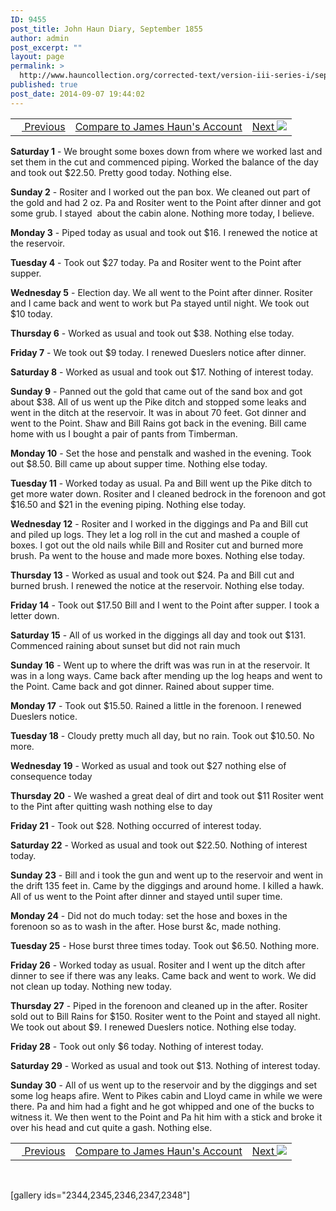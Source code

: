 ```yaml
---
ID: 9455
post_title: John Haun Diary, September 1855
author: admin
post_excerpt: ""
layout: page
permalink: >
  http://www.hauncollection.org/corrected-text/version-iii-series-i/september-1855-2/
published: true
post_date: 2014-09-07 19:44:02
---
```

<table style="width: 100%;">
<tbody>
<tr>
<td><a title="August 1855" href="http://www.hauncollection.org/version-3/version-iii-series-i/august-1855-2/"><img src="https://lh3.googleusercontent.com/-EFJpxxNiPNw/VqgtWBCZrMI/AAAAAAAAAFU/WfY4lPFWWkg/s800-Ic42/Soeb-Plain-Arrows-8-10px.png" alt="" width="10" height="10" /> Previous</a></td>
<td style="text-align: center;"><a title="James Haun September 1855" href="http://www.hauncollection.org/version-3/version-iii-series-i/september-1855/">Compare to James Haun's Account</a></td>
<td style="text-align: right;"><a title="October 1855" href="http://www.hauncollection.org/version-3/version-iii-series-i/october-1855-2/">Next <img src="https://lh3.googleusercontent.com/-67k0cYlpXHw/VqgtWKz1MXI/AAAAAAAAAFU/k9PW_Piyurk/s800-Ic42/Soeb-Plain-Arrows-5-10px.png" /></a></td>
</tr>
</tbody>
</table>
<strong>Saturday 1</strong> - We brought some boxes down from where we worked last and set them in the cut and commenced piping. Worked the balance of the day and took out $22.50. Pretty good today. Nothing else.

<strong>Sunday 2</strong> - Rositer and I worked out the pan box. We cleaned out part of the gold and had 2 oz. Pa and Rositer went to the Point after dinner and got some grub. I stayed  about the cabin alone. Nothing more today, I believe.

<strong>Monday 3</strong> - Piped today as usual and took out $16. I renewed the notice at the reservoir.

<strong>Tuesday 4</strong> - Took out $27 today. Pa and Rositer went to the Point after supper.

<strong>Wednesday 5</strong> - Election day. We all went to the Point after dinner. Rositer and I came back and went to work but Pa stayed until night. We took out $10 today.

<strong>Thursday 6</strong> - Worked as usual and took out $38. Nothing else today.

<strong>Friday 7</strong> - We took out $9 today. I renewed Dueslers notice after dinner.

<strong>Saturday 8</strong> - Worked as usual and took out $17. Nothing of interest today.

<strong>Sunday 9</strong> - Panned out the gold that came out of the sand box and got about $38. All of us went up the Pike ditch and stopped some leaks and went in the ditch at the reservoir. It was in about 70 feet. Got dinner and went to the Point. Shaw and Bill Rains got back in the evening. Bill came home with us I bought a pair of pants from Timberman.

<strong>Monday 10</strong> - Set the hose and penstalk and washed in the evening. Took out $8.50. Bill came up about supper time. Nothing else today.

<strong>Tuesday 11</strong> - Worked today as usual. Pa and Bill went up the Pike ditch to get more water down. Rositer and I cleaned bedrock in the forenoon and got $16.50 and $21 in the evening piping. Nothing else today.

<strong>Wednesday 12</strong> - Rositer and I worked in the diggings and Pa and Bill cut and piled up logs. They let a log roll in the cut and mashed a couple of boxes. I got out the old nails while Bill and Rositer cut and burned more brush. Pa went to the house and made more boxes. Nothing else today.

<strong>Thursday 13</strong> - Worked as usual and took out $24. Pa and Bill cut and burned brush. I renewed the notice at the reservoir. Nothing else today.

<strong>Friday 14</strong> - Took out $17.50 Bill and I went to the Point after supper. I took a letter down.

<strong>Saturday 15</strong> - All of us worked in the diggings all day and took out $131. Commenced raining about sunset but did not rain much

<strong>Sunday 16</strong> - Went up to where the drift was was run in at the reservoir. It was in a long ways. Came back after mending up the log heaps and went to the Point. Came back and got dinner. Rained about supper time.

<strong>Monday 17</strong> - Took out $15.50. Rained a little in the forenoon. I renewed Dueslers notice.

<strong>Tuesday 18</strong> - Cloudy pretty much all day, but no rain. Took out $10.50. No more.

<strong>Wednesday 19</strong> - Worked as usual and took out $27 nothing else of consequence today

<strong>Thursday 20</strong> - We washed a great deal of dirt and took out $11 Rositer went to the Pint after quitting wash nothing else to day

<strong>Friday 21</strong> - Took out $28. Nothing occurred of interest today.

<strong>Saturday 22</strong> - Worked as usual and took out $22.50. Nothing of interest today.

<strong>Sunday 23</strong> - Bill and i took the gun and went up to the reservoir and went in the drift 135 feet in. Came by the diggings and around home. I killed a hawk. All of us went to the Point after dinner and stayed until super time.

<strong>Monday 24</strong> - Did not do much today: set the hose and boxes in the forenoon so as to wash in the after. Hose burst &amp;c, made nothing.

<strong>Tuesday 25</strong> - Hose burst three times today. Took out $6.50. Nothing more.

<strong>Friday 26</strong> - Worked today as usual. Rositer and I went up the ditch after dinner to see if there was any leaks. Came back and went to work. We did not clean up today. Nothing new today.

<strong>Thursday 27</strong> - Piped in the forenoon and cleaned up in the after. Rositer sold out to Bill Rains for $150. Rositer went to the Point and stayed all night. We took out about $9. I renewed Dueslers notice. Nothing else today.

<strong>Friday 28</strong> - Took out only $6 today. Nothing of interest today.

<strong>Saturday 29</strong> - Worked as usual and took out $13. Nothing of interest today.

<strong>Sunday 30</strong> - All of us went up to the reservoir and by the diggings and set some log heaps afire. Went to Pikes cabin and Lloyd came in while we were there. Pa and him had a fight and he got whipped and one of the bucks to witness it. We then went to the Point and Pa hit him with a stick and broke it over his head and cut quite a gash. Nothing else.
<table style="width: 100%;">
<tbody>
<tr>
<td><a title="August 1855" href="http://www.hauncollection.org/version-3/version-iii-series-i/august-1855-2/"><img src="https://lh3.googleusercontent.com/-EFJpxxNiPNw/VqgtWBCZrMI/AAAAAAAAAFU/WfY4lPFWWkg/s800-Ic42/Soeb-Plain-Arrows-8-10px.png" alt="" width="10" height="10" /> Previous</a></td>
<td style="text-align: center;"><a title="James Haun September 1855" href="http://www.hauncollection.org/version-3/version-iii-series-i/september-1855/">Compare to James Haun's Account</a></td>
<td style="text-align: right;"><a title="October 1855" href="http://www.hauncollection.org/version-3/version-iii-series-i/october-1855-2/">Next <img src="https://lh3.googleusercontent.com/-67k0cYlpXHw/VqgtWKz1MXI/AAAAAAAAAFU/k9PW_Piyurk/s800-Ic42/Soeb-Plain-Arrows-5-10px.png" /></a></td>
</tr>
</tbody>
</table>
&nbsp;

[gallery ids="2344,2345,2346,2347,2348"]